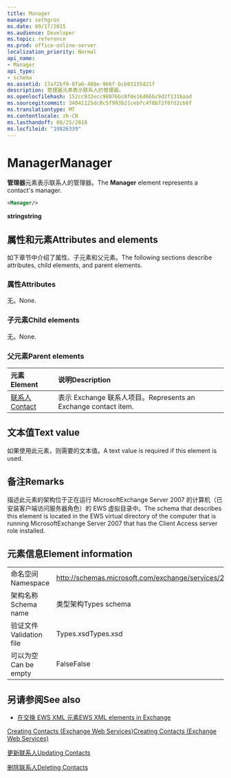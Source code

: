 ```yaml
---
title: Manager
manager: sethgros
ms.date: 09/17/2015
ms.audience: Developer
ms.topic: reference
ms.prod: office-online-server
localization_priority: Normal
api_name:
- Manager
api_type:
- schema
ms.assetid: 17a72bf0-8fa6-488e-966f-bcb03155d21f
description: 管理器元素表示联系人的管理器。
ms.openlocfilehash: 152cc932ecc98076bc8fde16d66bc9d2f131baad
ms.sourcegitcommit: 34041125dc8c5f993b21cebfc4f8b72f0fd2cb6f
ms.translationtype: MT
ms.contentlocale: zh-CN
ms.lasthandoff: 06/25/2018
ms.locfileid: "19826339"
---
```

# <a name="manager"></a><span data-ttu-id="3f596-103">Manager</span><span class="sxs-lookup"><span data-stu-id="3f596-103">Manager</span></span>

<span data-ttu-id="3f596-104">**管理器**元素表示联系人的管理器。</span><span class="sxs-lookup"><span data-stu-id="3f596-104">The **Manager** element represents a contact's manager.</span></span> 
  
```xml
<Manager/>
```

 <span data-ttu-id="3f596-105">**string**</span><span class="sxs-lookup"><span data-stu-id="3f596-105">**string**</span></span>
## <a name="attributes-and-elements"></a><span data-ttu-id="3f596-106">属性和元素</span><span class="sxs-lookup"><span data-stu-id="3f596-106">Attributes and elements</span></span>

<span data-ttu-id="3f596-107">如下章节中介绍了属性、子元素和父元素。</span><span class="sxs-lookup"><span data-stu-id="3f596-107">The following sections describe attributes, child elements, and parent elements.</span></span>
  
### <a name="attributes"></a><span data-ttu-id="3f596-108">属性</span><span class="sxs-lookup"><span data-stu-id="3f596-108">Attributes</span></span>

<span data-ttu-id="3f596-109">无。</span><span class="sxs-lookup"><span data-stu-id="3f596-109">None.</span></span>
  
### <a name="child-elements"></a><span data-ttu-id="3f596-110">子元素</span><span class="sxs-lookup"><span data-stu-id="3f596-110">Child elements</span></span>

<span data-ttu-id="3f596-111">无。</span><span class="sxs-lookup"><span data-stu-id="3f596-111">None.</span></span>
  
### <a name="parent-elements"></a><span data-ttu-id="3f596-112">父元素</span><span class="sxs-lookup"><span data-stu-id="3f596-112">Parent elements</span></span>

|<span data-ttu-id="3f596-113">**元素**</span><span class="sxs-lookup"><span data-stu-id="3f596-113">**Element**</span></span>|<span data-ttu-id="3f596-114">**说明**</span><span class="sxs-lookup"><span data-stu-id="3f596-114">**Description**</span></span>|
|:-----|:-----|
|[<span data-ttu-id="3f596-115">联系人</span><span class="sxs-lookup"><span data-stu-id="3f596-115">Contact</span></span>](contact.md) <br/> |<span data-ttu-id="3f596-116">表示 Exchange 联系人项目。</span><span class="sxs-lookup"><span data-stu-id="3f596-116">Represents an Exchange contact item.</span></span>  <br/> |
   
## <a name="text-value"></a><span data-ttu-id="3f596-117">文本值</span><span class="sxs-lookup"><span data-stu-id="3f596-117">Text value</span></span>

<span data-ttu-id="3f596-118">如果使用此元素，则需要的文本值。</span><span class="sxs-lookup"><span data-stu-id="3f596-118">A text value is required if this element is used.</span></span>
  
## <a name="remarks"></a><span data-ttu-id="3f596-119">备注</span><span class="sxs-lookup"><span data-stu-id="3f596-119">Remarks</span></span>

<span data-ttu-id="3f596-120">描述此元素的架构位于正在运行 MicrosoftExchange Server 2007 的计算机（已安装客户端访问服务器角色）的 EWS 虚拟目录中。</span><span class="sxs-lookup"><span data-stu-id="3f596-120">The schema that describes this element is located in the EWS virtual directory of the computer that is running MicrosoftExchange Server 2007 that has the Client Access server role installed.</span></span>
  
## <a name="element-information"></a><span data-ttu-id="3f596-121">元素信息</span><span class="sxs-lookup"><span data-stu-id="3f596-121">Element information</span></span>

|||
|:-----|:-----|
|<span data-ttu-id="3f596-122">命名空间</span><span class="sxs-lookup"><span data-stu-id="3f596-122">Namespace</span></span>  <br/> |http://schemas.microsoft.com/exchange/services/2006/types  <br/> |
|<span data-ttu-id="3f596-123">架构名称</span><span class="sxs-lookup"><span data-stu-id="3f596-123">Schema name</span></span>  <br/> |<span data-ttu-id="3f596-124">类型架构</span><span class="sxs-lookup"><span data-stu-id="3f596-124">Types schema</span></span>  <br/> |
|<span data-ttu-id="3f596-125">验证文件</span><span class="sxs-lookup"><span data-stu-id="3f596-125">Validation file</span></span>  <br/> |<span data-ttu-id="3f596-126">Types.xsd</span><span class="sxs-lookup"><span data-stu-id="3f596-126">Types.xsd</span></span>  <br/> |
|<span data-ttu-id="3f596-127">可以为空</span><span class="sxs-lookup"><span data-stu-id="3f596-127">Can be empty</span></span>  <br/> |<span data-ttu-id="3f596-128">False</span><span class="sxs-lookup"><span data-stu-id="3f596-128">False</span></span>  <br/> |
   
## <a name="see-also"></a><span data-ttu-id="3f596-129">另请参阅</span><span class="sxs-lookup"><span data-stu-id="3f596-129">See also</span></span>



- [<span data-ttu-id="3f596-130">在交换 EWS XML 元素</span><span class="sxs-lookup"><span data-stu-id="3f596-130">EWS XML elements in Exchange</span></span>](ews-xml-elements-in-exchange.md)


[<span data-ttu-id="3f596-131">Creating Contacts (Exchange Web Services)</span><span class="sxs-lookup"><span data-stu-id="3f596-131">Creating Contacts (Exchange Web Services)</span></span>](http://msdn.microsoft.com/library/4845917e-70d1-481c-bbd7-011ec6571789%28Office.15%29.aspx)
  
[<span data-ttu-id="3f596-132">更新联系人</span><span class="sxs-lookup"><span data-stu-id="3f596-132">Updating Contacts</span></span>](http://msdn.microsoft.com/library/9a865953-b94a-4229-b632-2dee433314be%28Office.15%29.aspx)
  
[<span data-ttu-id="3f596-133">删除联系人</span><span class="sxs-lookup"><span data-stu-id="3f596-133">Deleting Contacts</span></span>](http://msdn.microsoft.com/library/fcc3dc84-cd3e-455e-a1a7-ae6921c9b588%28Office.15%29.aspx)

